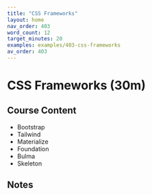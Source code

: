 ```yaml
---
title: "CSS Frameworks"
layout: home
nav_order: 403
word_count: 12
target_minutes: 20
examples: examples/403-css-frameworks
av_order: 403
---
```

# CSS Frameworks (30m)

## Course Content

- Bootstrap
- Tailwind
- Materialize
- Foundation
- Bulma
- Skeleton

## Notes













